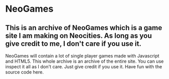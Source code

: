 # NeoGames
This is an archive of NeoGames which is a game site I am making on Neocities. As long as you give credit to me, I don't care if you use it.
------------------------------
NeoGames will contain a lot of single player games made with Javascript and HTML5. This whole archive is an archive of the entire site. You can use inspect it all as I don't care. Just give credit if you use it. Have fun with the source code here.
